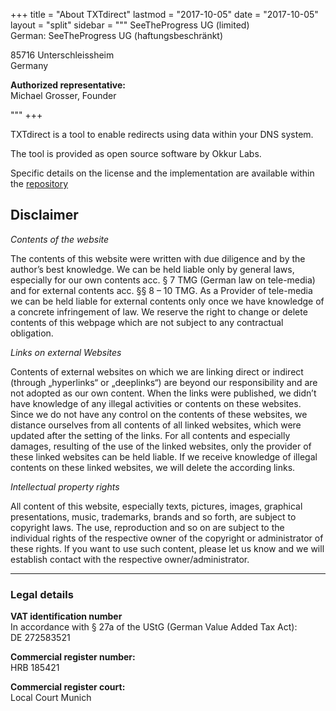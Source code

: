 +++
title = "About TXTdirect"
lastmod = "2017-10-05"
date = "2017-10-05"
layout = "split"
sidebar = """
SeeTheProgress UG (limited)  
German: SeeTheProgress UG (haftungsbeschränkt)  

85716 Unterschleissheim  
Germany

**Authorized representative:**  
Michael Grosser, Founder

"""
+++

TXTdirect is a tool to enable redirects using data within your DNS system.

The tool is provided as open source software by Okkur Labs.

Specific details on the license and the implementation are available within the [repository](https://github.com/txtdirect/txtdirect)

## Disclaimer

*Contents of the website*

The contents of this website were written with due diligence and by the author’s best knowledge. We can be held liable only by general laws, especially for our own contents acc. § 7 TMG (German law on tele-media) and for external contents acc. §§ 8 – 10 TMG. As a Provider of tele-media we can be held liable for external contents only once we have knowledge of a concrete infringement of law. We reserve the right to change or delete contents of this webpage which are not subject to any contractual obligation.

*Links on external Websites*

Contents of external websites on which we are linking direct or indirect (through „hyperlinks“ or „deeplinks“) are beyond our responsibility and are not adopted as our own content. When the links were published, we didn’t have knowledge of any illegal activities or contents on these websites. Since we do not have any control on the contents of these websites, we distance ourselves from all contents of all linked websites, which were updated after the setting of the links. For all contents and especially damages, resulting of the use of the linked websites, only the provider of these linked websites can be held liable. If we receive knowledge of illegal contents on these linked websites, we will delete the according links.

*Intellectual property rights*

All content of this website, especially texts, pictures, images, graphical presentations, music, trademarks, brands and so forth, are subject to copyright laws. The use, reproduction and so on are subject to the individual rights of the respective owner of the copyright or administrator of these rights. If you want to use such content, please let us know and we will establish contact with the respective owner/administrator. 

---

### Legal details

**VAT identification number**  
In accordance with § 27a of the UStG (German Value Added Tax Act):  
DE 272583521

**Commercial register number:**  
HRB 185421

**Commercial register court:**  
Local Court Munich

